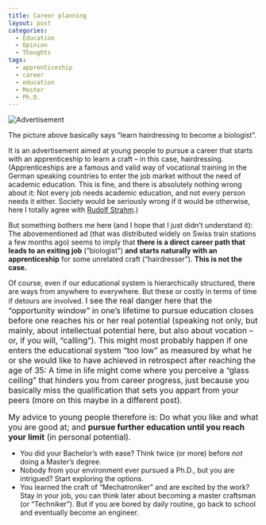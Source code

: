 ```yaml
---
title: Career planning
layout: post
categories:
  - Education
  - Opinion
  - Thoughts
tags:
  - apprenticeship
  - career
  - education
  - Master
  - Ph.D.
---
```


![Advertisement](http://stdm.github.io/images/coiffeur_biologe.jpg)

The picture above basically says &#8220;learn hairdressing to become a biologist&#8221;.

It is an advertisement aimed at young people to pursue a career that starts with an apprenticeship to learn a craft &#8211; in this case, hairdressing. (Apprenticeships are a famous and valid way of vocational training in the German speaking countries to enter the job market without the need of academic education. This is fine, and there is absolutely nothing wrong about it: Not every job needs academic education, and not every person needs it either. Society would be seriously wrong if it would be otherwise, here I totally agree with <a href="http://www.panorama.ch/dyn/1122.aspx?id_article=446" target="_blank">Rudolf Strahm</a>.)

But something bothers me here (and I hope that I just didn&#8217;t understand it): The abovementioned ad (that was distributed widely on Swiss train stations a few months ago) seems to imply that **there is a direct career path that leads to an exiting job** (&#8220;biologist&#8221;) **and starts naturally with an apprenticeship** for some unrelated craft (&#8220;hairdresser&#8221;). **This is not the case.<!--more-->**

Of course, even if our educational system is hierarchically structured, there are ways from anywhere to everywhere. But these or costly in terms of time if detours are involved. <span style="font-size: 1rem;">I see the real danger here that the &#8220;opportunity window&#8221; in one&#8217;s lifetime to pursue education closes before one reaches his or her real potential (speaking not only, but mainly, about intellectual potential here, but also about vocation &#8211; or, if you will, &#8220;calling&#8221;). This might most probably happen if one enters the educational system &#8220;too low&#8221; as measured by what he or she would like to have achieved in retrospect after reaching the age of 35: A time in life might come where you perceive a &#8220;glass ceiling&#8221; that hinders you from career progress, just because you basically miss the qualification that sets you appart from your peers (more on this maybe in a different post). </span>

<span style="font-size: 1rem;">My advice to young people therefore is: Do what you like and what you are good at; and <strong>pursue further education until you reach your limit</strong> (in personal potential). </span>

  * You did your Bachelor&#8217;s with ease? Think twice (or more) before _not_ doing a Master&#8217;s degree.
  * Nobody from your environment ever pursued a Ph.D., but you are intrigued? Start exploring the options.
  * You learned the craft of &#8220;Mechatroniker&#8221; and are excited by the work? Stay in your job, you can think later about becoming a master craftsman (or &#8220;Techniker&#8221;). But if you are bored by daily routine, go back to school and eventually become an engineer.